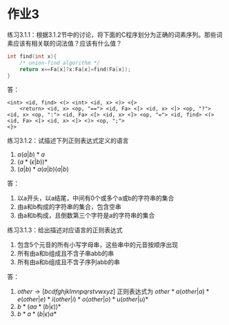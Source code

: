 # 作业3

练习3.1.1：根据3.1.2节中的讨论，将下面的C程序划分为正确的词素序列。那些词素应该有相关联的词法值？应该有什么值？
```c
int find(int x){
	/* union-find algorithm */
	return x==Fa[x]?x:Fa[x]=find(Fa[x]);
}
```

答：
```
<int> <id, find> <(> <int> <id, x> <)> <{>
	<return> <id, x> <op, "=="> <id, Fa> <[> <id, x> <]> <op, "?"> <id, x> <op, ":"> <id, Fa> <[> <id, x> <]> <op, "="> <id, find> <(> <id, Fa> <[> <id, x> <]> <)> <op, ";">
<}>
```

练习3.1.2：试描述下列正则表达式定义的语言

1) $a(a|b)*a$
2) $(a*(\epsilon|b))*$
3) $(a|b)*a(a|b)(a|b)$

答：
1. 以a开头，以a结尾，中间有0个或多个a或b的字符串的集合
2. 由a和b构成的字符串的集合，包含空串
3. 由a和b构成，且倒数第三个字符是a的字符串的集合

练习3.1.3：给出描述对应语言的正则表达式

1) 包含5个元音的所有小写字母串，这些串中的元音按顺序出现
2) 所有由a和b组成且不含子串abb的串
3) 所有由a和b组成且不含子序列abb的串

答：
1. $other\rightarrow [bcdfghjklmnpqrstvwxyz]$
    正则表达式为 $other* a (other|a)* e (other|e)* i (other|i)* o (other|o)* u (other|u)*$
2. $b*(aa*(b|\epsilon))*$
3. $b*a*(b|\epsilon)a*$

